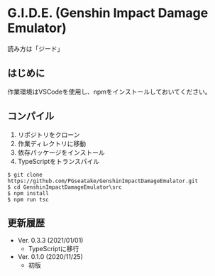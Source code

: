 # G.I.D.E. (Genshin Impact Damage Emulator)

読み方は「ジード」

## はじめに

作業環境はVSCodeを使用し、npmをインストールしておいてください。

## コンパイル

1. リポジトリをクローン
1. 作業ディレクトリに移動
1. 依存パッケージをインストール
1. TypeScriptをトランスパイル

```
$ git clone https://github.com/PGseatake/GenshinImpactDamageEmulator.git
$ cd GenshinImpactDamageEmulator\src
$ npm install
$ npm run tsc
```

## 更新履歴

* Ver. 0.3.3 (2021/01/01)
  * TypeScriptに移行
* Ver. 0.1.0 (2020/11/25)
  * 初版
